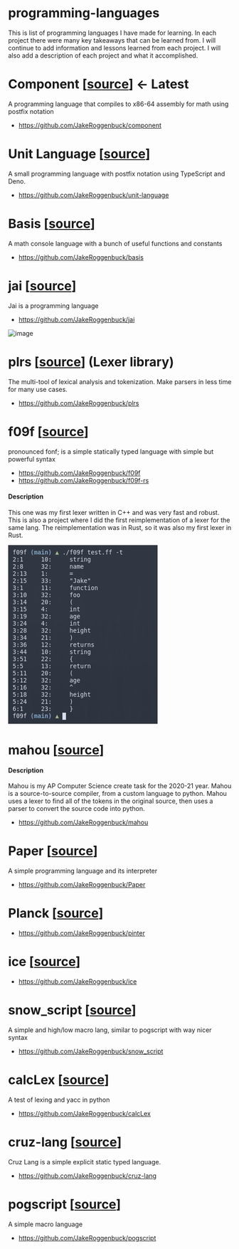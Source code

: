# programming-languages
This is list of programming languages I have made for learning. In each project there were many key takeaways that can be learned from. I will continue to add information and lessons learned from each project. I will also add a description of each project and what it accomplished.

# Component [[source](https://github.com/JakeRoggenbuck/component)] <- Latest
A programming language that compiles to x86-64 assembly for math using postfix notation
- https://github.com/JakeRoggenbuck/component

# Unit Language [[source](https://github.com/JakeRoggenbuck/unit-language)]
A small programming language with postfix notation using TypeScript and Deno.
- https://github.com/JakeRoggenbuck/unit-language

# Basis [[source](https://github.com/JakeRoggenbuck/basis)]
A math console language with a bunch of useful functions and constants
- https://github.com/JakeRoggenbuck/basis

# jai [[source](https://github.com/JakeRoggenbuck/jai)]
Jai is a programming language
- https://github.com/JakeRoggenbuck/jai

![image](https://user-images.githubusercontent.com/35516367/130336716-99aa86e5-3f79-4081-b8fa-6a133ca90e87.png)

# plrs [[source](https://github.com/JakeRoggenbuck/plrs)] (Lexer library)
 The multi-tool of lexical analysis and tokenization. Make parsers in less time for many use cases. 
- https://github.com/JakeRoggenbuck/plrs

# f09f [[source](https://github.com/JakeRoggenbuck/f09f)]
pronounced fonf; is a simple statically typed language with simple but powerful syntax
- https://github.com/JakeRoggenbuck/f09f
- https://github.com/JakeRoggenbuck/f09f-rs

#### Description
This one was my first lexer written in C++ and was very fast and robust. This is also a project where I did the first reimplementation of a lexer for the same lang. The reimplementation was in Rust, so it was also my first lexer in Rust. 

![image](https://raw.githubusercontent.com/JakeRoggenbuck/f09f/main/f09f.png)

# mahou [[source](https://github.com/JakeRoggenbuck/mahou)]

#### Description
Mahou is my AP Computer Science create task for the 2020-21 year. Mahou is a source-to-source compiler, from a custom language to python.
Mahou uses a lexer to find all of the tokens in the original source, then uses a parser to convert the source code into python.
- https://github.com/JakeRoggenbuck/mahou

# Paper [[source](https://github.com/JakeRoggenbuck/Paper)]
A simple programming language and its interpreter
- https://github.com/JakeRoggenbuck/Paper

# Planck [[source](https://github.com/plancklang)]
- https://github.com/JakeRoggenbuck/pinter

# ice [[source](https://github.com/JakeRoggenbuck/ice)]
- https://github.com/JakeRoggenbuck/ice

# snow_script [[source](https://github.com/JakeRoggenbuck/snow_script)]
A simple and high/low macro lang, similar to pogscript with way nicer syntax
- https://github.com/JakeRoggenbuck/snow_script

# calcLex [[source](https://github.com/JakeRoggenbuck/calcLex)]
A test of lexing and yacc in python
- https://github.com/JakeRoggenbuck/calcLex

# cruz-lang [[source](https://github.com/JakeRoggenbuck/cruz-lang)]
Cruz Lang is a simple explicit static typed language.
- https://github.com/JakeRoggenbuck/cruz-lang

# pogscript [[source](https://github.com/JakeRoggenbuck/pogscript)]
A simple macro language
- https://github.com/JakeRoggenbuck/pogscript
